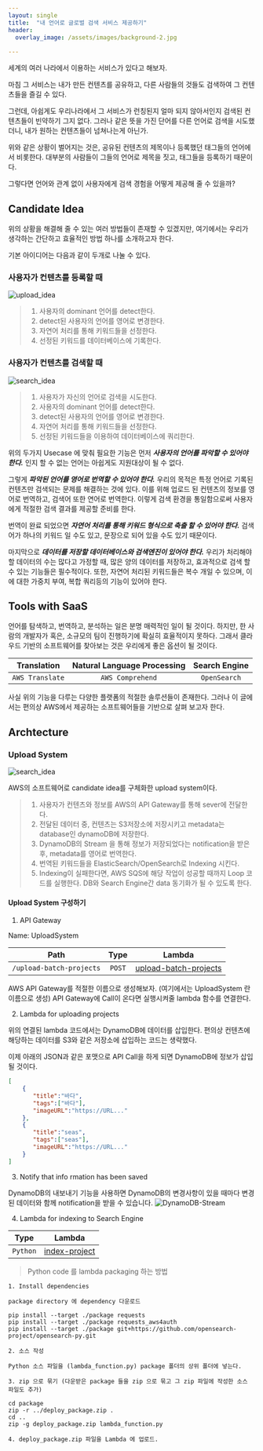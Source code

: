 ```yaml
---
layout: single
title:  "내 언어로 글로벌 검색 서비스 제공하기"
header:
  overlay_image: /assets/images/background-2.jpg  
  
---
```


세계의 여러 나라에서 이용하는 서비스가 있다고 해보자. 

마침 그 서비스는 내가 만든 컨텐츠를 공유하고, 다른 사람들의 것들도 검색하여 그 컨텐츠들을 즐길 수 있다. 

그런데, 아쉽게도 우리나라에서 그 서비스가 런칭된지 얼마 되지 않아서인지 검색된 컨텐츠들이 빈약하기 그지 없다. 그러나 같은 뜻을 가진 단어를 다른 언어로 검색을 시도했더니, 내가 원하는 컨텐츠들이 넘쳐나는게 아닌가. 

위와 같은 상황이 벌어지는 것은, 공유된 컨텐츠의 제목이나 등록했던 태그들의 언어에서 비롯한다. 대부분의 사람들이 그들의 언어로 제목을 짓고, 태그들을 등록하기 때문이다. 

그렇다면 언어와 관계 없이 사용자에게 검색 경험을 어떻게 제공해 줄 수 있을까?

## Candidate Idea

위의 상황을 해결해 줄 수 있는 여러 방법들이 존재할 수 있겠지만, 여기에서는 우리가 생각하는 간단하고 효율적인 방법 하나를 소개하고자 한다.

기본 아이디어는 다음과 같이 두개로 나눌 수 있다.

### 사용자가 컨텐츠를 등록할 때
![upload_idea](/assets/upload_idea.png)
  
> 1. 사용자의 dominant 언어를 detect한다. 
> 2. detect된 사용자의 언어를 영어로 변경한다.
> 3. 자연어 처리를 통해 키워드들을 선정한다. 
> 4. 선정된 키워드를 데이터베이스에 기록한다.  
  
### 사용자가 컨텐츠를 검색할 때
![search_idea](/assets/search_idea.png)
  
> 1. 사용자가 자신의 언어로 검색을 시도한다. 
> 2. 사용자의 dominant 언어를 detect한다. 
> 3. detect된 사용자의 언어를 영어로 변경한다.
> 4. 자연어 처리를 통해 키워드들을 선정한다.
> 5. 선정된 키워드들을 이용하여 데이터베이스에 쿼리한다.


위의 두가지 Usecase 에 맞춰 필요한 기능은 먼저 **_사용자의 언어를 파악할 수 있어야 한다._** 인지 할 수 없는 언어는 아쉽게도 지원대상이 될 수 없다. 

그렇게  **_파악된 언어를 영어로 번역할 수 있어야 한다._** 우리의 목적은 특정 언어로 기록된 컨텐츠만 검색되는 문제를 해결하는 것에 있다. 이를 위해 업로드 된 컨텐츠의 정보를 영어로 번역하고, 검색어 또한 연어로 번역한다. 이렇게 검색 환경을 통일함으로써 사용자에게 적절한 검색 결과를 제공할 준비를 한다.

번역이 완료 되었으면 **_자연어 처리를 통해 키워드 형식으로 축출 할 수 있어야 한다._** 검색어가 하나의 키워드 일 수도 있고, 문장으로 되어 있을 수도 있기 때문이다. 

마지막으로 **_데이터를 저장할 데이터베이스와 검색엔진이 있어야 한다._** 우리가 처리해야할 데이터의 수는 많다고 가정할 때, 많은 양의 데이터를 저장하고, 효과적으로 검색 할 수 있는 기능들은 필수적이다. 또한, 자연어 처리된 키워드들은 복수 개일 수 있으며, 이에 대한 가중치 부여, 복합 쿼리등의 기능이 있어야 한다.

## Tools with SaaS

언어를 탐색하고, 번역하고, 분석하는 일은 분명 매력적인 일이 될 것이다. 하지만, 한 사람의 개발자가 혹은, 소규모의 팀이 진행하기에 확실히 효율적이지 못하다. 그래서 클라우드 기반의 소프트웨어를 찾아보는 것은 우리에게 좋은 옵션이 될 것이다.

|Translation|Natural Language Processing|Search Engine|
|:------------------:|:------------------:|:------------------:|
| `AWS Translate` | `AWS Comprehend` | `OpenSearch` |

사실 위의 기능을 다루는 다양한 플랫폼의 적절한 솔루션들이 존재한다. 그러나 이 글에서는 편의상 AWS에서 제공하는 소프트웨어들을 기반으로 살펴 보고자 한다.

## Archtecture

### Upload System

![search_idea](/assets/upload_arch.png)

AWS의 소프트웨어로 candidate idea를 구체화한 upload system이다. 

> 1. 사용자가 컨텐츠와 정보를 AWS의 API Gateway를 통해 sever에 전달한다. 
> 2. 전달된 데이터 중, 컨텐츠는 S3저장소에 저장시키고 metadata는 database인 dynamoDB에 저장한다.
> 3. DynamoDB의 Stream 을 통해 정보가 저장되었다는 notification을 받은 후, metadata를 영어로 번역한다.
> 4. 번역된 키워드들을 ElasticSearch/OpenSearch로 Indexing 시킨다.
> 5. Indexing이 실패한다면, AWS SQS에 해당 작업이 성공할 때까지 Loop 코드를 실행한다. DB와 Search Engine간 data 동기화가 될 수 있도록 한다.
   
#### Upload System 구성하기

1. API Gateway

Name: UploadSystem

|Path|Type|Lambda|
|:------------------:|:------------------:|:------------------:|
| `/upload-batch-projects` | `POST` | [upload-batch-projects](https://github.com/KineMasterCorp/MultilingualSearch-sample/tree/main/lambda/upload-projects/upload-batch-projects) |

AWS API Gateway를 적절한 이름으로 생성해보자. (여기에서는  UploadSystem 란 이름으로 생성) API Gateway에 Call이 온다면 실행시켜줄 lambda 함수를 연결한다. 

2. Lambda for uploading projects

위의 연결된 lambda 코드에서는 DynamoDB에 데이터를 삽입한다. 편의상 컨텐츠에 해당하는 데이터를 S3와 같은 저장소에 삽입하는 코드는 생략했다. 

이제 아래의 JSON과 같은 포맷으로 API Call을 하게 되면 DynamoDB에 정보가 삽입 될 것이다.

```json
[
    {
       "title":"바다",
       "tags":["바다"],
       "imageURL":"https://URL..."
    },
    {
       "title":"seas",
       "tags":["seas"],
       "imageURL":"https://URL..."
    }
]
```

3. Notify that info rmation has been saved

DynamoDB의 내보내기 기능을 사용하면 DynamoDB의 변경사항이 있을 때마다 변경된 데이터와 함께 notification을 받을 수 있습니다.
![DynamoDB-Stream](/assets/DynamoDB-Stream.png)

4.  Lambda for indexing to Search Engine

|Type|Lambda|
|:------------------:|:------------------:|
| `Python` | [index-project](https://github.com/KineMasterCorp/MultilingualSearch-sample/tree/main/lambda/index-project)

> Python code 를 lambda packaging 하는 방법

```
1. Install dependencies

package directory 에 dependency 다운로드

pip install --target ./package requests 
pip install --target ./package requests_aws4auth
pip install --target ./package git+https://github.com/opensearch-project/opensearch-py.git

2. 소스 작성

Python 소스 파일을 (lambda_function.py) package 폴더의 상위 폴더에 넣는다.

3. zip 으로 묶기 (다운받은 package 들을 zip 으로 묶고 그 zip 파일에 작성한 소스 파일도 추가)

cd package
zip -r ../deploy_package.zip .
cd ..
zip -g deploy_package.zip lambda_function.py

4. deploy_package.zip 파일을 Lambda 에 업로드.
```

